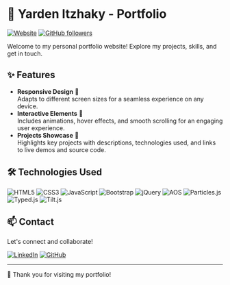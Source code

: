 # 🌟 Yarden Itzhaky - Portfolio

[![Website](https://img.shields.io/website-up-down-green-red/https/your-portfolio-url.com.svg)]([https://your-portfolio-url.com](https://yardenitzhaky.github.io/Portfolio/)) [![GitHub followers](https://img.shields.io/github/followers/yardenitzhaky.svg?style=social&label=Follow)](https://github.com/yardenitzhaky)

Welcome to my personal portfolio website! Explore my projects, skills, and get in touch.


## ✨ Features

- **Responsive Design** 📱  
  Adapts to different screen sizes for a seamless experience on any device.
- **Interactive Elements** 🎯  
  Includes animations, hover effects, and smooth scrolling for an engaging user experience.
- **Projects Showcase** 💼  
  Highlights key projects with descriptions, technologies used, and links to live demos and source code.

## 🛠️ Technologies Used

![HTML5](https://img.shields.io/badge/HTML5-E34F26?style=flat-square&logo=html5&logoColor=white)
![CSS3](https://img.shields.io/badge/CSS3-1572B6?style=flat-square&logo=css3&logoColor=white)
![JavaScript](https://img.shields.io/badge/JavaScript-F7DF1E?style=flat-square&logo=javascript&logoColor=black)
![Bootstrap](https://img.shields.io/badge/Bootstrap-7952B3?style=flat-square&logo=bootstrap&logoColor=white)
![jQuery](https://img.shields.io/badge/jQuery-0769AD?style=flat-square&logo=jquery&logoColor=white)
![AOS](https://img.shields.io/badge/AOS-000000?style=flat-square)
![Particles.js](https://img.shields.io/badge/Particles.js-00B4AB?style=flat-square)
![Typed.js](https://img.shields.io/badge/Typed.js-1A1A1A?style=flat-square)
![Tilt.js](https://img.shields.io/badge/Tilt.js-FF6F61?style=flat-square)

## 📫 Contact

Let's connect and collaborate!

[![LinkedIn](https://img.shields.io/badge/LinkedIn-0A66C2?style=flat-square&logo=linkedin&logoColor=white)](https://www.linkedin.com/in/yardenitzhaky/)
[![GitHub](https://img.shields.io/badge/GitHub-181717?style=flat-square&logo=github&logoColor=white)](https://github.com/yardenitzhaky)

---

🙏 Thank you for visiting my portfolio!
